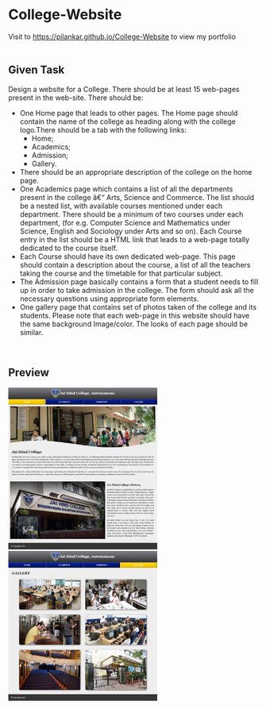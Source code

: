 # College-Website
Visit to 
https://pilankar.github.io/College-Website
to view my portfolio
<br/><br>

## Given Task
<p align="left">
Design a website for a College. There should be at least 15 web-pages present in the web-site. There should be:
<br>
<ul>
<li>One Home page that leads to other pages. The Home page should contain the name of the
college as heading along with the college logo.There should be a tab with the following links:
<ul type="square">
<li>Home;</li>
<li>Academics;</li>
<li>Admission;</li>
<li>Gallery.</li>
</ul>
</li>

<li>There should be an appropriate description of the college on the home page.</li>
<li>One Academics page which contains a list of all the departments present in the college â€“ Arts, Science and Commerce. The list should be a nested list, with available courses mentioned under each department. There should be a minimum of two courses under each department, (for e.g. Computer Science and Mathematics under Science, English and Sociology under Arts and so on). Each Course entry in the list should be a HTML link that leads to a web-page
totally dedicated to the course itself.</li>
<li> Each Course should have its own dedicated web-page. This page should contain a description about the course, a list of all the teachers taking the course and the timetable for that particular subject.</li>
<li>The Admission page basically contains a form that a student needs to fill up in order to take admission in the college. The form should ask all the necessary questions using appropriate form elements.</li>
<li>One gallery page that contains set of photos taken of the college and its students. Please note that each web-page in this website should have the same background Image/color. The looks of each page should be similar.</li>
</ul>
</p>

<br/>

## Preview
<img src="CollegePortal-Home.png" width="300"/>
<img src="CollegePortal-Gallery.png" width="300"/>
